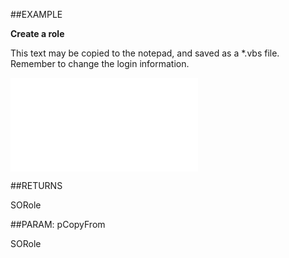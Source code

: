 

##EXAMPLE

**Create a role**

 
This text may be copied to the notepad, and saved as a *.vbs file. Remember to change the login information.


![](../../Examples/vbs/SOAdmin.CreateRole.vbs.txt)




##RETURNS

SORole





##PARAM: pCopyFrom

SORole



